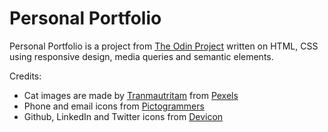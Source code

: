 # Personal Portfolio

Personal Portfolio is a project from [The Odin Project](https://www.theodinproject.com/) written on HTML, CSS using responsive design, media queries and semantic elements.

Credits:
- Cat images are made by [Tranmautritam](https://www.pexels.com/@tranmautritam/) from [Pexels](https://www.pexels.com/)
- Phone and email icons from [Pictogrammers](https://fonts.google.com/icons?icon.set=Material+Icons](https://pictogrammers.com/library/mdi/)https://pictogrammers.com/library/mdi/)
- Github, LinkedIn and Twitter icons from [Devicon](https://devicon.dev/)
